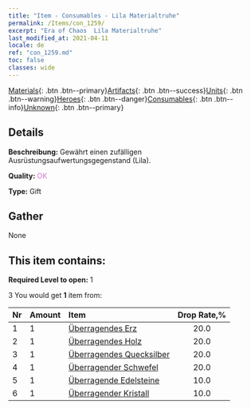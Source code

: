 ```yaml
---
title: "Item - Consumables - Lila Materialtruhe"
permalink: /Items/con_1259/
excerpt: "Era of Chaos  Lila Materialtruhe"
last_modified_at: 2021-04-11
locale: de
ref: "con_1259.md"
toc: false
classes: wide
---
```

 [Materials](/de/Items/){: .btn .btn--primary}[Artifacts](/de/Items/Artifacts/){: .btn .btn--success}[Units](/de/Items/Units/){: .btn .btn--warning}[Heroes](/de/Items/Heroes/){: .btn .btn--danger}[Consumables](/de/Items/Consumables/){: .btn .btn--info}[Unknown](/de/Items/Unknown/){: .btn .btn--primary}

## Details
 **Beschreibung:** Gewährt einen zufälligen Ausrüstungsaufwertungsgegenstand (Lila).

 **Quality:** <span style="color: #DA70D6">OK</span>

 **Type:** Gift

## Gather

  None

## This item contains:

 **Required Level to open:** 1

 3 You would get **1** item  from:

  | Nr | Amount |     Item    | Drop Rate,% |
  |:---|:-------|:------------|:---------:|
  | 1 | 1 | [Überragendes Erz](/de/Items/mat_33/) | 20.0 | 
  | 2 | 1 | [Überragendes Holz](/de/Items/mat_34/) | 20.0 | 
  | 3 | 1 | [Überragendes Quecksilber](/de/Items/mat_35/) | 20.0 | 
  | 4 | 1 | [Überragender Schwefel](/de/Items/mat_36/) | 20.0 | 
  | 5 | 1 | [Überragende Edelsteine](/de/Items/mat_37/) | 10.0 | 
  | 6 | 1 | [Überragender Kristall](/de/Items/mat_38/) | 10.0 | 
